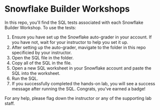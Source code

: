 # Snowflake Builder Workshops

In this repo, you'll find the SQL tests associated with each Snowflake Builder Workshop. To use the tests:

1. Ensure you have set up the Snowflake auto-grader in your account. If you have not, wait for your instructor to help you set it up.
2. After setting up the auto-grader, mavigate to the folder in this repo specificied by your instructor.
3. Open the SQL file in the folder.
4. Copy all of the SQL in the file.
5. Open a new SQL worksheet in your Snowflake account and paste the SQL into the worksheet.
6. Run the SQL.
7. If you successfully completed the hands-on lab, you will see a success message after running the SQL. Congrats, you've earned a badge!

For any help, please flag down the instructor or any of the supporting lab staff.
